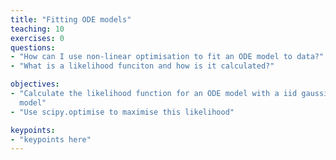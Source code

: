 ```yaml
---
title: "Fitting ODE models"
teaching: 10
exercises: 0
questions:
- "How can I use non-linear optimisation to fit an ODE model to data?"
- "What is a likelihood funciton and how is it calculated?"

objectives:
- "Calculate the likelihood function for an ODE model with a iid gaussian noise 
  model"
- "Use scipy.optimise to maximise this likelihood"

keypoints:
- "keypoints here"
---
```



